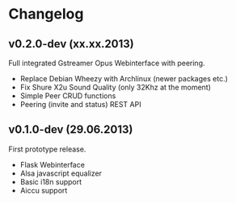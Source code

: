 # Changelog

## v0.2.0-dev (xx.xx.2013)
Full integrated Gstreamer Opus Webinterface with peering.

- Replace Debian Wheezy with Archlinux (newer packages etc.)
- Fix Shure X2u Sound Quality (only 32Khz at the moment)
- Simple Peer CRUD functions
- Peering (invite and status) REST API

## v0.1.0-dev (29.06.2013)
First prototype release.

- Flask Webinterface
- Alsa javascript equalizer
- Basic i18n support
- Aiccu support
